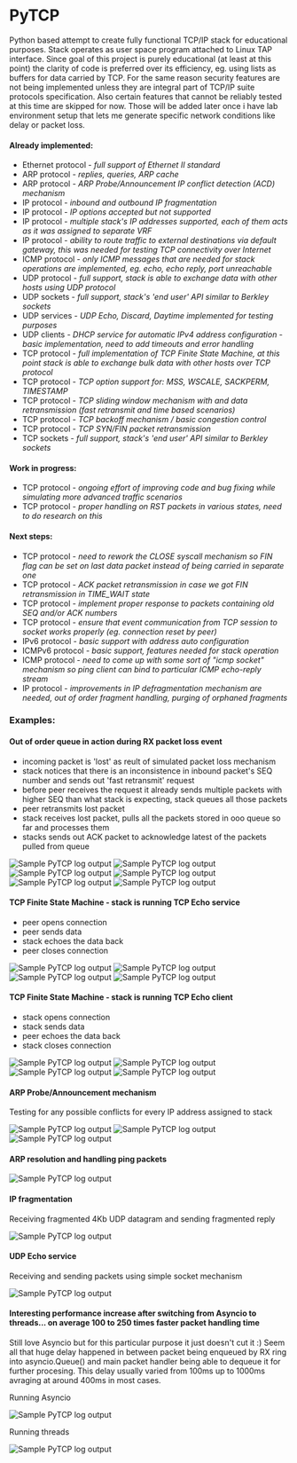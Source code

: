 # PyTCP

Python based attempt to create fully functional TCP/IP stack for educational purposes. Stack operates as user space program attached to Linux TAP interface. Since goal of this project is purely educational (at least at this point) the clarity of code is preferred over its efficiency, eg. using lists as buffers for data carried by TCP. For the same reason security features are not being implemented unless they are integral part of TCP/IP suite protocols specification. Also certain features that cannot be reliably tested at this time are skipped for now. Those will be added later once i have lab environment setup that lets me generate specific network conditions like delay or packet loss.

#### Already implemented:

 - Ethernet protocol - *full support of Ethernet II standard*
 - ARP protocol - *replies, queries, ARP cache*
 - ARP protocol - *ARP Probe/Announcement IP conflict detection (ACD) mechanism*
 - IP protocol - *inbound and outbound IP fragmentation*
 - IP protocol - *IP options accepted but not supported*
 - IP protocol -  *multiple stack's IP addresses supported, each of them acts as it was assigned to separate VRF* 
 - IP protocol - *ability to route traffic to external destinations via default gateway, this was needed for testing TCP connectivity over Internet*
 - ICMP protocol - *only ICMP messages that are needed for stack operations are implemented, eg. echo, echo reply, port unreachable*
 - UDP protocol - *full support, stack is able to exchange data with other hosts using UDP protocol*
 - UDP sockets - *full support, stack's 'end user' API similar to Berkley sockets*
 - UDP services - *UDP Echo, Discard, Daytime implemented for testing purposes*
 - UDP clients - *DHCP service for automatic IPv4 address configuration - basic implementation, need to add timeouts and error handling*
 - TCP protocol - *full implementation of TCP Finite State Machine, at this point stack is able to exchange bulk data with other hosts over TCP protocol*
 - TCP protocol - *TCP option support for: MSS, WSCALE, SACKPERM, TIMESTAMP*
 - TCP protocol - *TCP sliding window mechanism with and data retransmission (fast retransmit and time based scenarios)*
 - TCP protocol - *TCP backoff mechanism / basic congestion control*
 - TCP protocol - *TCP SYN/FIN packet retransmission*
 - TCP sockets - *full support, stack's 'end user' API similar to Berkley sockets*

#### Work in progress:

 - TCP protocol - *ongoing effort of improving code and bug fixing while simulating more advanced traffic scenarios*
 - TCP protocol - *proper handling on RST packets in various states, need to do research on this*

#### Next steps:
 
 - TCP protocol - *need to rework the CLOSE syscall mechanism so FIN flag can be set on last data packet instead of being carried in separate one*
 - TCP protocol - *ACK packet retransmission in case we got FIN retransmission in TIME_WAIT state*
 - TCP protocol - *implement proper response to packets containing old SEQ and/or ACK numbers*
 - TCP protocol - *ensure that event communication from TCP session to socket works properly (eg. connection reset by peer)*
 - IPv6 protocol - *basic support with address auto configuration*
 - ICMPv6 protocol - *basic support, features needed for stack operation*
 - ICMP protocol - *need to come up with some sort of "icmp socket" mechanism so ping client can bind to particular ICMP echo-reply stream*
 - IP protocol - *improvements in IP defragmentation mechanism are needed, out of order fragment handling, purging of orphaned fragments*

### Examples:

#### Out of order queue in action during RX packet loss event

 - incoming packet is 'lost' as reult of simulated packet loss mechanism
 - stack notices that there is an inconsistence in inbound packet's SEQ number and sends out 'fast retransmit' request
 - before peer receives the request it already sends multiple packets with higher SEQ than what stack is expecting, stack queues all those packets
 - peer retransmits lost packet
 - stack receives lost packet, pulls all the packets stored in ooo queue so far and processes them
 - stacks sends out ACK packet to acknowledge latest of the packets pulled from queue

![Sample PyTCP log output](https://github.com/ccie18643/PyTCP/blob/main/pictures/tcp_ooo_ret_01.png)
![Sample PyTCP log output](https://github.com/ccie18643/PyTCP/blob/main/pictures/tcp_ooo_ret_02.png)
![Sample PyTCP log output](https://github.com/ccie18643/PyTCP/blob/main/pictures/tcp_ooo_ret_03.png)
![Sample PyTCP log output](https://github.com/ccie18643/PyTCP/blob/main/pictures/tcp_ooo_ret_04.png)
![Sample PyTCP log output](https://github.com/ccie18643/PyTCP/blob/main/pictures/tcp_ooo_ret_05.png)
![Sample PyTCP log output](https://github.com/ccie18643/PyTCP/blob/main/pictures/tcp_ooo_ret_05.png)


#### TCP Finite State Machine - stack is running TCP Echo service
 - peer opens connection
 - peer sends data
 - stack echoes the data back
 - peer closes connection

![Sample PyTCP log output](https://github.com/ccie18643/PyTCP/blob/main/pictures/tcp_fsm_srv_01.png)
![Sample PyTCP log output](https://github.com/ccie18643/PyTCP/blob/main/pictures/tcp_fsm_srv_02.png)
![Sample PyTCP log output](https://github.com/ccie18643/PyTCP/blob/main/pictures/tcp_fsm_srv_03.png)
![Sample PyTCP log output](https://github.com/ccie18643/PyTCP/blob/main/pictures/tcp_fsm_srv_04.png)


#### TCP Finite State Machine - stack is running TCP Echo client
 - stack opens connection
 - stack sends data
 - peer echoes the data back
 - stack closes connection

![Sample PyTCP log output](https://github.com/ccie18643/PyTCP/blob/main/pictures/tcp_fsm_clt_01.png)
![Sample PyTCP log output](https://github.com/ccie18643/PyTCP/blob/main/pictures/tcp_fsm_clt_02.png)
![Sample PyTCP log output](https://github.com/ccie18643/PyTCP/blob/main/pictures/tcp_fsm_clt_03.png)
![Sample PyTCP log output](https://github.com/ccie18643/PyTCP/blob/main/pictures/tcp_fsm_clt_04.png)


#### ARP Probe/Announcement mechanism
Testing for any possible conflicts for every IP address assigned to stack

![Sample PyTCP log output](https://github.com/ccie18643/PyTCP/blob/main/pictures/log_06.png)
![Sample PyTCP log output](https://github.com/ccie18643/PyTCP/blob/main/pictures/log_07.png)
![Sample PyTCP log output](https://github.com/ccie18643/PyTCP/blob/main/pictures/log_08.png)


#### ARP resolution and handling ping packets
![Sample PyTCP log output](https://github.com/ccie18643/PyTCP/blob/main/pictures/log_01.png)


#### IP fragmentation
Receiving fragmented 4Kb UDP datagram and sending fragmented reply

![Sample PyTCP log output](https://github.com/ccie18643/PyTCP/blob/main/pictures/log_05.png)


#### UDP Echo service
Receiving and sending packets using simple socket mechanism

![Sample PyTCP log output](https://github.com/ccie18643/PyTCP/blob/main/pictures/log_04.png)


#### Interesting performance increase after switching from Asyncio to threads... on average 100 to 250 times faster packet handling time

Still love Asyncio but for this particular purpose it just doesn't cut it :) Seem all that huge delay happened in between packet being enqueued by RX ring into asyncio.Queue() and main packet handler being able to dequeue it for further procesing. This delay usually varied from 100ms up to 1000ms avraging at around 400ms in most cases.

Running Asyncio

![Sample PyTCP log output](https://github.com/ccie18643/PyTCP/blob/main/pictures/log_02.png)

Running threads

![Sample PyTCP log output](https://github.com/ccie18643/PyTCP/blob/main/pictures/log_03.png)




